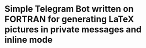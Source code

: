 # Simple Telegram Bot written on FORTRAN for generating LaTeX pictures in private messages and inline mode
